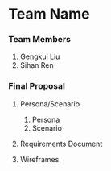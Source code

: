 # Team Name

### Team Members
1. Gengkui Liu
2. Sihan Ren
### Final Proposal
1. Persona/Scenario
    1. Persona
    2. Scenario
2. Requirements Document

3. Wireframes






